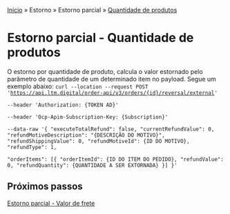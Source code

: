 [Início](/readme.md) &raquo; Estorno &raquo; Estorno parcial &raquo; [Quantidade de produtos](/purchase/product-quatity.md)
# Estorno parcial -  Quantidade de produtos
O estorno por quantidade de produto, calcula o valor estornado pelo parâmetro de quantidade de um determinado item no payload.
	Segue um exemplo abaixo:
<code>curl --location --request POST 'https://api.ltm.digital/order-api/v3/orders/{id}/reversal/external' \
--header 'Authorization: {TOKEN AD}' \
--header 'Ocp-Apim-Subscription-Key: {Subscription}' \
--data-raw '{
  "executeTotalRefund": false,
  "currentRefundValue": 0,
  "refundMotiveDescription": "{DESCRIÇÃO DO MOTIVO}",
  "refundShippingValue": 0,
  "refundMotiveId": {ID DO MOTIVO},
  "refundType": 1,	
  "orderItems": [{
      "orderItemId": {ID DO ITEM DO PEDIDO},
      "refundValue": 0,
      "refundQuantity": {QUANTIDADE A SER EXTORNADA}
    }]
}'</code>

## Próximos passos

[Estorno parcial - Valor de frete](/reversal/shipping-value.md)